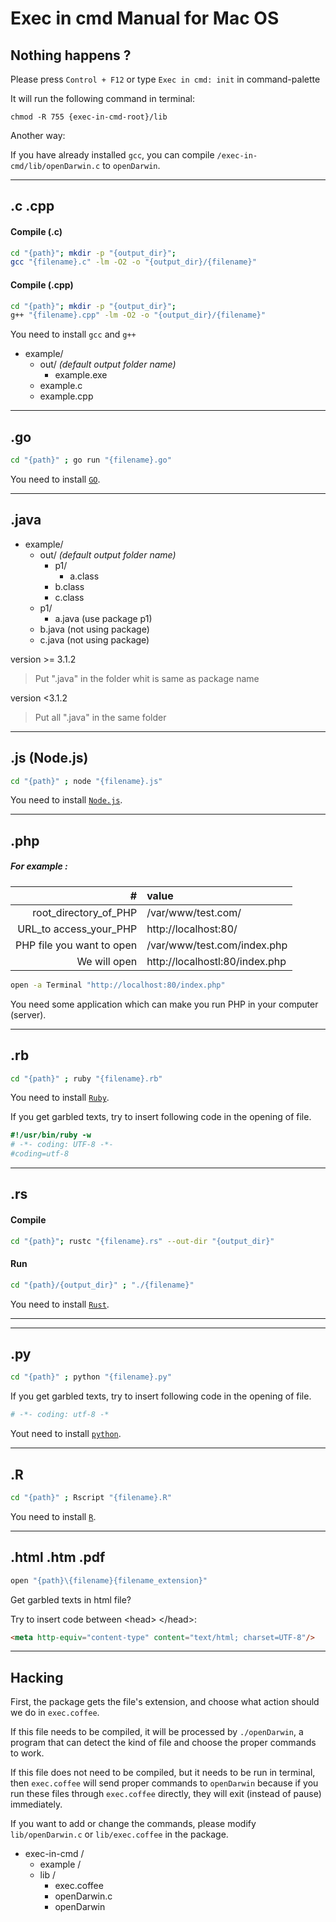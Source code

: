 # Exec in cmd Manual for Mac OS
## Nothing happens ?

Please press `Control + F12` or type `Exec in cmd: init` in command-palette

It will run the following command in terminal:

    chmod -R 755 {exec-in-cmd-root}/lib

Another way:

If you have already installed `gcc`, you can compile `/exec-in-cmd/lib/openDarwin.c` to `openDarwin`.

---
## .c .cpp

#### Compile (.c)

```sh
cd "{path}"; mkdir -p "{output_dir}";
gcc "{filename}.c" -lm -O2 -o "{output_dir}/{filename}"
```
#### Compile (.cpp)

```sh
cd "{path}"; mkdir -p "{output_dir}";
g++ "{filename}.cpp" -lm -O2 -o "{output_dir}/{filename}"
```

You need to install `gcc` and `g++`

* example/
   * out/ _(default output folder name)_
       * example.exe
   * example.c
   * example.cpp

----
## .go
```sh
cd "{path}" ; go run "{filename}.go"
```
You need to install [`GO`](https://golang.org/doc/install).

----
## .java
* example/
    * out/ _(default output folder name)_
        * p1/
            * a.class
        * b.class
        * c.class
    * p1/
        * a.java    (use package p1)
    * b.java        (not using package)
    * c.java        (not using package)

version >= 3.1.2
> Put ".java" in the folder whit is same as package name

version <3.1.2
> Put all ".java" in the same folder

----
## .js (Node.js)

```sh
cd "{path}" ; node "{filename}.js"
```
You need to install [`Node.js`](https://nodejs.org).

----
## .php
 ##### For example :
 | #                         | value                               |
 | ----------------------:   |:------------------------------------|
 | root_directory_of_PHP     | /var/www/test.com/                  |
 | URL_to access_your_PHP    | http://localhost:80/                |
 | PHP file you want to open | /var/www/test.com/index.php         |
 | We will open              | http://localhostl:80/index.php      |

```sh
open -a Terminal "http://localhost:80/index.php"
```

You need some application which can make you run PHP in your computer (server).

----
## .rb
```sh
cd "{path}" ; ruby "{filename}.rb"
```
You need to install [`Ruby`](https://www.ruby-lang.org/).

If you get garbled texts, try to insert following code in the opening of file.

```ruby
#!/usr/bin/ruby -w
# -*- coding: UTF-8 -*-
#coding=utf-8
```

----
## .rs

#### Compile
```sh
cd "{path}"; rustc "{filename}.rs" --out-dir "{output_dir}"
```

#### Run
```sh
cd "{path}/{output_dir}" ; "./{filename}"
```
You need to install [`Rust`](https://www.rust-lang.org/).

----

----
## .py
```sh
cd "{path}" ; python "{filename}.py"
```

If you get garbled texts, try to insert following code in the opening of file.

```py
# -*- coding: utf-8 -*
```

Yout need to install [`python`](https://www.python.org/downloads/).

----
## .R
```sh
cd "{path}" ; Rscript "{filename}.R"
```

You need to install [`R`](https://www.r-project.org/).

----
## .html .htm .pdf
```sh
open "{path}\{filename}{filename_extension}"
```

Get garbled texts in html file?

Try to insert code between &lt;head&gt; &lt;/head&gt;:

```html
<meta http-equiv="content-type" content="text/html; charset=UTF-8"/>
```

----
## Hacking
First, the package gets the file's extension, and choose what action should we do in `exec.coffee`.

If this file needs to be compiled, it will be processed by `./openDarwin`, a program that can detect the kind of file and choose the proper commands to work.

If this file does not need to be compiled, but it needs to be run in terminal, then `exec.coffee` will send proper commands to `openDarwin` because if you run these files through `exec.coffee` directly, they will exit (instead of pause) immediately.

If you want to add or change the commands, please modify `lib/openDarwin.c` or `lib/exec.coffee` in the package.

* exec-in-cmd /
    * example /
    * lib /
        * exec.coffee
        * openDarwin.c
        * openDarwin

